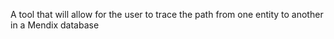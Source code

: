 A tool that will allow for the user to trace the path from one entity to another in a Mendix database
